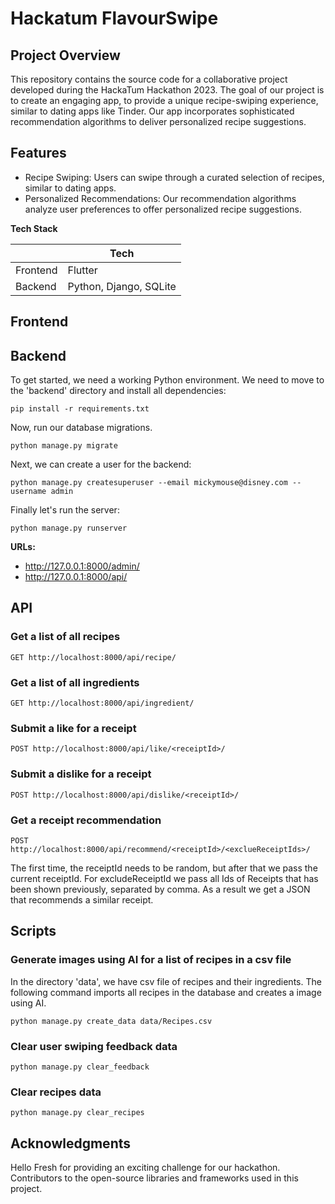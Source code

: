# Hackatum FlavourSwipe

## Project Overview
This repository contains the source code for a collaborative project 
developed during the HackaTum Hackathon 2023. The goal of our project is 
to create an engaging app, to provide a unique recipe-swiping experience, 
similar to dating apps like Tinder. Our app incorporates sophisticated 
recommendation algorithms to deliver personalized recipe suggestions.

## Features
- Recipe Swiping: Users can swipe through a curated selection of recipes, similar to dating apps.
- Personalized Recommendations: Our recommendation algorithms analyze user preferences to offer personalized recipe suggestions.

**Tech Stack**

|  | Tech                  |
| --- |-----------------------|
| Frontend | Flutter               |
| Backend | Python, Django, SQLite |

## Frontend

## Backend

To get started, we need a working Python environment.
We need to move to the 'backend' directory and install all dependencies:
```
pip install -r requirements.txt
```

Now, run our database migrations.
```
python manage.py migrate
```

Next, we can create a user for the backend:
```
python manage.py createsuperuser --email mickymouse@disney.com --username admin
```

Finally let's run the server:
```
python manage.py runserver
```

**URLs:**
- http://127.0.0.1:8000/admin/
- http://127.0.0.1:8000/api/


## API

### Get a list of all recipes
```
GET http://localhost:8000/api/recipe/
```

### Get a list of all ingredients
```
GET http://localhost:8000/api/ingredient/
```

### Submit a like for a receipt
```
POST http://localhost:8000/api/like/<receiptId>/
```

### Submit a dislike for a receipt
```
POST http://localhost:8000/api/dislike/<receiptId>/
```

### Get a receipt recommendation
```
POST http://localhost:8000/api/recommend/<receiptId>/<exclueReceiptIds>/
```
The first time, the receiptId needs to be random, but after that we pass
the current receiptId. For excludeReceiptId we pass all Ids of Receipts
that has been shown previously, separated by comma. As a result we get
a JSON that recommends a similar receipt.

## Scripts

### Generate images using AI for a list of recipes in a csv file
In the directory 'data', we have csv file of recipes and their ingredients.
The following command imports all recipes in the database and creates a image using AI.
```
python manage.py create_data data/Recipes.csv
```

### Clear user swiping feedback data
```
python manage.py clear_feedback
```

### Clear recipes data
```
python manage.py clear_recipes
```


## Acknowledgments
Hello Fresh for providing an exciting challenge for our hackathon.
Contributors to the open-source libraries and frameworks used in this project.
